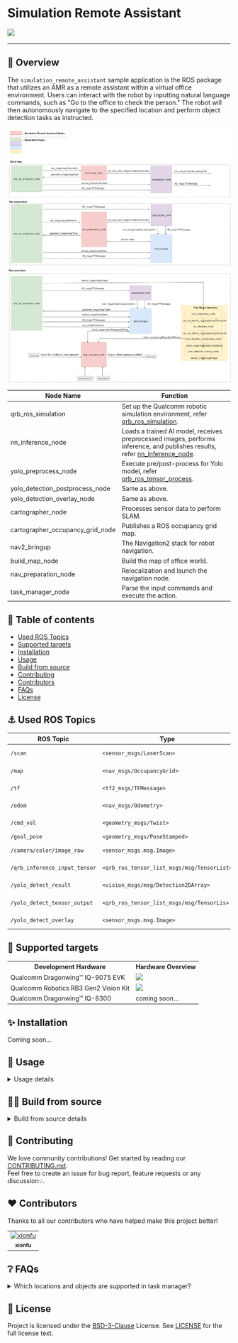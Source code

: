 

<div >
  <h1>Simulation Remote Assistant</h1>
  <p style="text-align: center;">
</div>

![](./resource/detection.gif)

---

## 👋 Overview

The `simulation_remote_assistant` sample application is the ROS package that utilizes an AMR as a remote assistant within a virtual office environment. Users can interact with the robot by inputting natural language commands, such as "Go to the office to check the person." The robot will then autonomously navigate to the specified location and perform object detection tasks as instructed.

![pipeline](resource/pipeline.png) 

| Node Name                                                    | Function                                                     |
| ------------------------------------------------------------ | ------------------------------------------------------------ |
| qrb_ros_simulation | Set up the Qualcomm robotic simulation environment, refer [qrb_ros_simulation](https://github.com/qualcomm-qrb-ros/qrb_ros_simulation). |
| nn_inference_node | Loads a trained AI model, receives preprocessed images, performs inference, and publishes results, refer [nn_inference_node](https://github.com/qualcomm-qrb-ros/qrb_ros_nn_inference). |
| yolo_preprocess_node | Execute pre/post-process for Yolo model, refer [qrb_ros_tensor_process](https://github.com/qualcomm-qrb-ros/qrb_ros_tensor_process). |
| yolo_detection_postprocess_node | Same as above. |
| yolo_detection_overlay_node | Same as above. |
| cartographer_node           | Processes sensor data to perform SLAM. |
| cartographer_occupancy_grid_node                              | Publishes a ROS occupancy grid map. |
| nav2_bringup                              | The Navigation2 stack for robot navigation. |
| build_map_node                             | Build the map of office world. |
| nav_preparation_node                             | Relocalization and launch the navigation node. |
| task_manager_node                             | Parse the input commands and execute the action. |

## 🔎 Table of contents

  * [Used ROS Topics](#-apis)
  * [Supported targets](#-supported-targets)
  * [Installation](#-installation)
  * [Usage](#-usage)
  * [Build from source](#-build-from-source)
  * [Contributing](#-contributing)
  * [Contributors](#%EF%B8%8F-contributors)
  * [FAQs](#-faqs)
  * [License](#-license)

## ⚓ Used ROS Topics 

| ROS Topic                       | Type                                          | Description                    |
| ------------------------------- | --------------------------------------------- | ------------------------------ |
| `/scan`                   | `<sensor_msgs/LaserScan>`                   | 2D lidar data for SLAM and mapping              |
| `/map `  | `<nav_msgs/OccupancyGrid>` | Occupancy grid map for navigation             |
| `/tf` | `<tf2_msgs/TFMessage>` | Transforms between coordinate frames |
| `/odom` | `<nav_msgs/Odometry>` | Odometry data for pose estimation |
| `/cmd_vel`| `<geometry_msgs/Twist>` | Velocity commands for robot movement |
| `/goal_pose` | `<geometry_msgs/PoseStamped>` | Target goal pose for navigation |
| `/camera/color/image_raw` | `<sensor_msgs.msg.Image>` | RGB image from simulation camera|
| `/qrb_inference_input_tensor` | `<qrb_ros_tensor_list_msgs/msg/TensorList>` | yolo_preprocess_node preprocess tensor|
| `/yolo_detect_result` | `<vision_msgs/msg/Detection2DArray>` | nn_inference_node publish the detected result|
| `/yolo_detect_tensor_output` | `<qrb_ros_tensor_list_msgs/msg/TensorLis>` | yolo_detection_postprocess_node postprocess tensor
| `/yolo_detect_overlay` | `<sensor_msgs.msg.Image>` | The detected result with bounding box


## 🎯 Supported targets

<table>
  <tr>
    <th>Development Hardware</th>
    <th>Hardware Overview</th>
  </tr>
  <tr>
    <td>Qualcomm Dragonwing™ IQ-9075 EVK</td>
    <td>
      <a href="https://www.qualcomm.com/products/internet-of-things/industrial-processors/iq9-series/iq-9075">
        <img src="https://s7d1.scene7.com/is/image/dmqualcommprod/dragonwing-IQ-9075-EVK?$QC_Responsive$&fmt=png-alpha" width="160">
      </a>
    </td>
  </tr>
  <tr>
    <td>Qualcomm Robotics RB3 Gen2 Vision Kit</td>
    <td>
      <a href="https://www.qualcomm.com/products/robotics/robotics-rb3-platform">
        <img src="https://s7d1.scene7.com/is/image/dmqualcommprod/rb3-vision-kit-1" width="160">
      </a>
    </td>
  </tr>
  <tr>
    <td>Qualcomm Dragonwing™ IQ-8300</td>
    <td>
      <span>coming soon...</span>
    </td>
  </tr>
</table>




## ✨ Installation

Coming soon...

## 🚀 Usage

<details>
  <summary>Usage details</summary>

### Step1: Download the yolo object detection model

Reference the [qrb_ros_tensor_process](https://github.com/qualcomm-qrb-ros/qrb_ros_tensor_process) README to build and download the yolo model

```bash
#Prepare the model and move to default model path
mkdir /opt/model/
mv coco8.yaml yolov8_det_qcs9075.bin yolov8_det_qcs6490.tflite /opt/model/
```
### Step2: Run the simulation sample env on host

Reference the [qrb_ros_simulation](https://github.com/qualcomm-qrb-ros/qrb_ros_simulation/tree/main) README to prepare the simulation environment

```bash
ros2 launch qrb_ros_sim_gazebo gazebo_robot_base_mini.launch.py \
    world_model:=office \
    initial_x:=1.0 \
    initial_y:=6.0 \
    enable_depth_camera:=false
```
### Step3: Run the remote assistant sample on device

```bash
#Launch the map_nav_setup.launch.py scripts
ros2 launch simulation_remote_assistant map_nav_setup.launch.py

#Launch the yolo object detection script

#Default use yolov8_det_qcs9075.bin model and htp backend
ros2 launch simulation_remote_assistant yolo_detectcion.launch.py model:=/opt/model/yolov8_det_qcs9075.bin backend_option:=libQnnHtp.so
#Or
ros2 launch simulation_remote_assistant yolo_detectcion.launch.py model:=/opt/model/yolov8_det_qcs6490.tflite backend_option:=gpu

#Run the task manager to parse the location and object
ros2 run simulation_remote_assistant task_manager_node

#Input the task commands in terminal
go to office to check person
```
</details>

## 👨‍💻 Build from source

<details>
  <summary>Build from source details</summary>

Coming soon...

</details>

## 🤝 Contributing

We love community contributions! Get started by reading our [CONTRIBUTING.md](CONTRIBUTING.md).<br>
Feel free to create an issue for bug report, feature requests or any discussion💡.

## ❤️ Contributors

Thanks to all our contributors who have helped make this project better!

<table>
  <tr>
    <td style="text-align: center;">
      <a href="https://github.com/fxt-7">
        <img src="https://avatars.githubusercontent.com/u/72394451?s=96&v=4" width="100" height="100" alt="xionfu"/>
        <br />
        <sub><b>xionfu</b></sub>
      </a>
    </td>
  </tr>
</table>


## ❔ FAQs

<details>
<summary>Which locations and objects are supported in task manager?</summary><br>
Location: office
Object: person
Sure, you could add new location and object in locaitons.yaml and objects.yaml
</details>


## 📜 License

Project is licensed under the [BSD-3-Clause](https://spdx.org/licenses/BSD-3-Clause.html) License. See [LICENSE](./LICENSE) for the full license text.